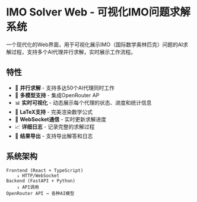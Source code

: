 # IMO Solver Web - 可视化IMO问题求解系统

一个现代化的Web界面，用于可视化展示IMO（国际数学奥林匹克）问题的AI求解过程，支持多个AI代理并行求解，实时展示工作流程。

## 特性

- 🚀 **并行求解** - 支持多达50个AI代理同时工作
- 🎯 **多模型支持** - 集成OpenRouter AP
- 📊 **实时可视化** - 动态展示每个代理的状态、进度和统计信息
- 📝 **LaTeX支持** - 完美渲染数学公式
- 🔄 **WebSocket通信** - 实时更新求解进度
- 📈 **详细日志** - 记录完整的求解过程
- 💾 **结果导出** - 支持导出解答和日志

## 系统架构

```
Frontend (React + TypeScript)
    ↓ HTTP/WebSocket
Backend (FastAPI + Python)
    ↓ API调用
OpenRouter API → 各种AI模型
```
